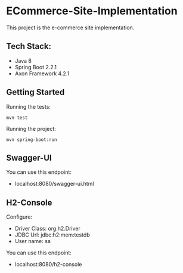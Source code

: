 # ECommerce-Site-Implementation

This project is the e-commerce site implementation.

## Tech Stack:
- Java 8
- Spring Boot 2.2.1
- Axon Framework 4.2.1

## Getting Started
Running the tests:
```
mvn test
```
Running the project:
```
mvn spring-boot:run
```

## Swagger-UI
You can use this endpoint:
- localhost:8080/swagger-ui.html

## H2-Console
Configure:
- Driver Class: org.h2.Driver
- JDBC Url: jdbc:h2:mem:testdb
- User name: sa

You can use this endpoint:
- localhost:8080/h2-console



